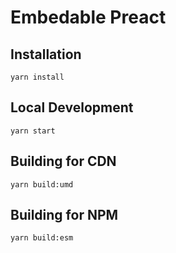 # Embedable Preact

## Installation

`yarn install`

## Local Development

`yarn start`

## Building for CDN

`yarn build:umd`

## Building for NPM

`yarn build:esm`
